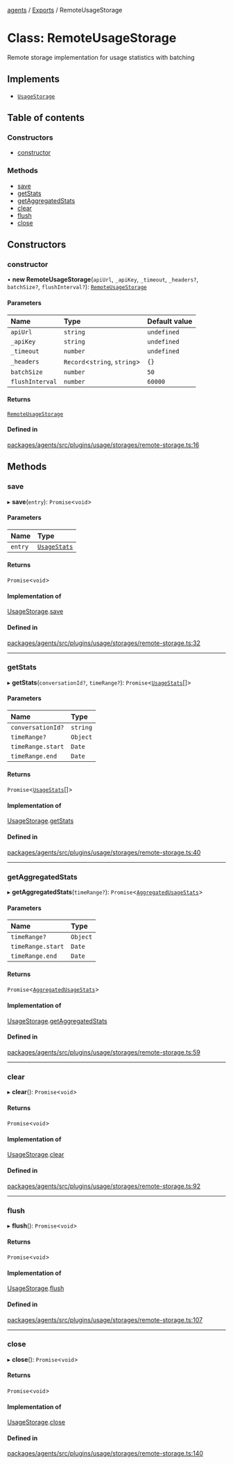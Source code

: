 <!-- 
 ⚠️  AUTO-GENERATED FILE - DO NOT EDIT MANUALLY
 This file is automatically generated by scripts/docs-generator.js
 To make changes, edit the source TypeScript files or update the generator script
-->

[agents](../../) / [Exports](../modules) / RemoteUsageStorage

# Class: RemoteUsageStorage

Remote storage implementation for usage statistics with batching

## Implements

- [`UsageStorage`](../interfaces/UsageStorage)

## Table of contents

### Constructors

- [constructor](RemoteUsageStorage#constructor)

### Methods

- [save](RemoteUsageStorage#save)
- [getStats](RemoteUsageStorage#getstats)
- [getAggregatedStats](RemoteUsageStorage#getaggregatedstats)
- [clear](RemoteUsageStorage#clear)
- [flush](RemoteUsageStorage#flush)
- [close](RemoteUsageStorage#close)

## Constructors

### constructor

• **new RemoteUsageStorage**(`apiUrl`, `_apiKey`, `_timeout`, `_headers?`, `batchSize?`, `flushInterval?`): [`RemoteUsageStorage`](RemoteUsageStorage)

#### Parameters

| Name | Type | Default value |
| :------ | :------ | :------ |
| `apiUrl` | `string` | `undefined` |
| `_apiKey` | `string` | `undefined` |
| `_timeout` | `number` | `undefined` |
| `_headers` | `Record`\<`string`, `string`\> | `{}` |
| `batchSize` | `number` | `50` |
| `flushInterval` | `number` | `60000` |

#### Returns

[`RemoteUsageStorage`](RemoteUsageStorage)

#### Defined in

[packages/agents/src/plugins/usage/storages/remote-storage.ts:16](https://github.com/woojubb/robota/blob/87419dbb26faf50d7f1d60ae717fbe215743d1f6/packages/agents/src/plugins/usage/storages/remote-storage.ts#L16)

## Methods

### save

▸ **save**(`entry`): `Promise`\<`void`\>

#### Parameters

| Name | Type |
| :------ | :------ |
| `entry` | [`UsageStats`](../interfaces/UsageStats) |

#### Returns

`Promise`\<`void`\>

#### Implementation of

[UsageStorage](../interfaces/UsageStorage).[save](../interfaces/UsageStorage#save)

#### Defined in

[packages/agents/src/plugins/usage/storages/remote-storage.ts:32](https://github.com/woojubb/robota/blob/87419dbb26faf50d7f1d60ae717fbe215743d1f6/packages/agents/src/plugins/usage/storages/remote-storage.ts#L32)

___

### getStats

▸ **getStats**(`conversationId?`, `timeRange?`): `Promise`\<[`UsageStats`](../interfaces/UsageStats)[]\>

#### Parameters

| Name | Type |
| :------ | :------ |
| `conversationId?` | `string` |
| `timeRange?` | `Object` |
| `timeRange.start` | `Date` |
| `timeRange.end` | `Date` |

#### Returns

`Promise`\<[`UsageStats`](../interfaces/UsageStats)[]\>

#### Implementation of

[UsageStorage](../interfaces/UsageStorage).[getStats](../interfaces/UsageStorage#getstats)

#### Defined in

[packages/agents/src/plugins/usage/storages/remote-storage.ts:40](https://github.com/woojubb/robota/blob/87419dbb26faf50d7f1d60ae717fbe215743d1f6/packages/agents/src/plugins/usage/storages/remote-storage.ts#L40)

___

### getAggregatedStats

▸ **getAggregatedStats**(`timeRange?`): `Promise`\<[`AggregatedUsageStats`](../interfaces/AggregatedUsageStats)\>

#### Parameters

| Name | Type |
| :------ | :------ |
| `timeRange?` | `Object` |
| `timeRange.start` | `Date` |
| `timeRange.end` | `Date` |

#### Returns

`Promise`\<[`AggregatedUsageStats`](../interfaces/AggregatedUsageStats)\>

#### Implementation of

[UsageStorage](../interfaces/UsageStorage).[getAggregatedStats](../interfaces/UsageStorage#getaggregatedstats)

#### Defined in

[packages/agents/src/plugins/usage/storages/remote-storage.ts:59](https://github.com/woojubb/robota/blob/87419dbb26faf50d7f1d60ae717fbe215743d1f6/packages/agents/src/plugins/usage/storages/remote-storage.ts#L59)

___

### clear

▸ **clear**(): `Promise`\<`void`\>

#### Returns

`Promise`\<`void`\>

#### Implementation of

[UsageStorage](../interfaces/UsageStorage).[clear](../interfaces/UsageStorage#clear)

#### Defined in

[packages/agents/src/plugins/usage/storages/remote-storage.ts:92](https://github.com/woojubb/robota/blob/87419dbb26faf50d7f1d60ae717fbe215743d1f6/packages/agents/src/plugins/usage/storages/remote-storage.ts#L92)

___

### flush

▸ **flush**(): `Promise`\<`void`\>

#### Returns

`Promise`\<`void`\>

#### Implementation of

[UsageStorage](../interfaces/UsageStorage).[flush](../interfaces/UsageStorage#flush)

#### Defined in

[packages/agents/src/plugins/usage/storages/remote-storage.ts:107](https://github.com/woojubb/robota/blob/87419dbb26faf50d7f1d60ae717fbe215743d1f6/packages/agents/src/plugins/usage/storages/remote-storage.ts#L107)

___

### close

▸ **close**(): `Promise`\<`void`\>

#### Returns

`Promise`\<`void`\>

#### Implementation of

[UsageStorage](../interfaces/UsageStorage).[close](../interfaces/UsageStorage#close)

#### Defined in

[packages/agents/src/plugins/usage/storages/remote-storage.ts:140](https://github.com/woojubb/robota/blob/87419dbb26faf50d7f1d60ae717fbe215743d1f6/packages/agents/src/plugins/usage/storages/remote-storage.ts#L140)
